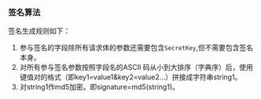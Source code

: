 ###	签名算法
签名生成规则如下：
1. 参与签名的字段除所有请求体的参数还需要包含<code>SecretKey</code>,但不需要包含签名本身。
2. 对所有参与签名参数按照字段名的ASCII 码从小到大排序（字典序）后，使用键值对的格式（即key1=value1&key2=value2…）拼接成字符串string1。
4. 对string1作md5加密。即signature=md5(string1)。 
